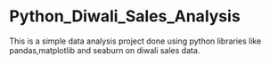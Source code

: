 # Python_Diwali_Sales_Analysis
This is a simple data analysis project done using python libraries like pandas,matplotlib and seaburn on diwali sales data.
